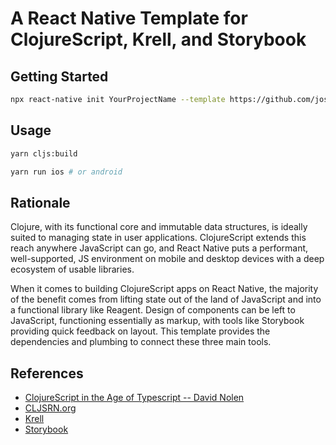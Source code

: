 # A React Native Template for ClojureScript, Krell, and Storybook

## Getting Started

```bash
npx react-native init YourProjectName --template https://github.com/joshuamiller/react-native-template-cljs-krell-storybook
```

## Usage

```bash
yarn cljs:build

yarn run ios # or android
```

## Rationale

Clojure, with its functional core and immutable data structures, is ideally
suited to managing state in user applications. ClojureScript extends this reach
anywhere JavaScript can go, and React Native puts a performant, well-supported,
JS environment on mobile and desktop devices with a deep ecosystem of usable
libraries.

When it comes to building ClojureScript apps on React Native, the majority of
the benefit comes from lifting state out of the land of JavaScript and into
a functional library like Reagent. Design of components can be left to
JavaScript, functioning essentially as markup, with tools like Storybook
providing quick feedback on layout. This template provides the dependencies
and plumbing to connect these three main tools.

## References

* [ClojureScript in the Age of Typescript -- David Nolen](https://www.youtube.com/watch?v=3HxVMGaiZbc&t=5s)
* [CLJSRN.org](https://cljsrn.org)
* [Krell](https://github.com/vouch-opensource/krell)
* [Storybook](https://storybook.js.org)

